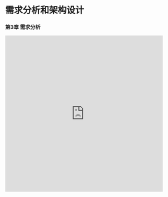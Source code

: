# 需求分析和架构设计

### 第3章 需求分析

<iframe id="embed_dom" name="embed_dom" frameborder="0" style="display:block;width:100%; height:500px;" src="https://www.processon.com/embed/5fe881d007912910e483cf54"></iframe>
